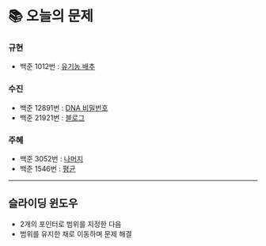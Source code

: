  # 📚 오늘의 문제
### 규현
- 백준 1012번 : [유기농 배추](https://www.acmicpc.net/problem/1012)
### 수진
- 백준 12891번 : [DNA 비밀번호](https://www.acmicpc.net/problem/12891)
- 백준 21921번 : [블로그](acmicpc.net/problem/21921)
### 주혜
- 백준 3052번 : [나머지](https://www.acmicpc.net/problem/3052)
- 백준 1546번 : [평균](https://www.acmicpc.net/problem/1546)


<hr>

## 슬라이딩 윈도우

- 2개의 포인터로 범위를 지정한 다음
- 범위를 유지한 채로 이동하며 문제 해결
